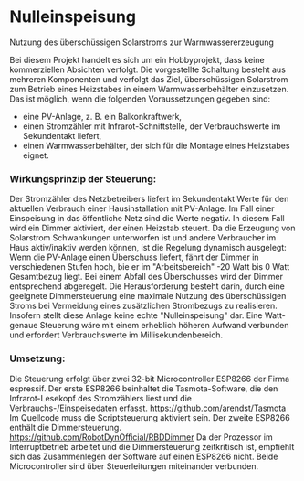 # Nulleinspeisung
Nutzung des überschüssigen Solarstroms zur Warmwassererzeugung

Bei diesem Projekt handelt es sich um ein Hobbyprojekt, dass keine kommerziellen Absichten verfolgt.
Die vorgestellte Schaltung besteht aus mehreren Komponenten und verfolgt das Ziel,
überschüssigen Solarstrom zum Betrieb eines Heizstabes in einem Warmwasserbehälter einzusetzen.
Das ist möglich, wenn die folgenden Voraussetzungen gegeben sind:
- eine PV-Anlage, z. B. ein Balkonkraftwerk,
- einen Stromzähler mit Infrarot-Schnittstelle, der Verbrauchswerte im Sekundentakt liefert,
- einen Warmwasserbehälter, der sich für die Montage eines Heizstabes eignet.

### Wirkungsprinzip der Steuerung:
Der Stromzähler des Netzbetreibers liefert im Sekundentakt Werte für den aktuellen Verbrauch einer
Hausinstallation mit PV-Anlage. 
Im Fall einer Einspeisung in das öffentliche Netz sind die Werte negativ.
In diesem Fall wird ein Dimmer aktiviert, der einen Heizstab steuert.
Da die Erzeugung von Solarstrom Schwankungen unterworfen ist und andere Verbraucher im Haus aktiv/inaktiv
werden können, ist die Regelung dynamisch ausgelegt:
Wenn die PV-Anlage einen Überschuss liefert, fährt der Dimmer in verschiedenen Stufen hoch, bie er im
"Arbeitsbereich" -20 Watt bis 0 Watt Gesamtbezug liegt. Bei einem Abfall des Überschusses wird der
Dimmer entsprechend abgeregelt.
Die Herausforderung besteht darin, durch eine geeignete Dimmersteuerung eine maximale Nutzung
des überschüssigen Stroms bei Vermeidung eines zusätzlichen Strombezugs zu realisieren.
Insofern stellt diese Anlage keine echte "Nulleinspeisung" dar. Eine Watt-genaue Steuerung wäre mit
einem erheblich höheren Aufwand verbunden und erfordert Verbrauchswerte im Millisekundenbereich.

### Umsetzung:
Die Steuerung erfolgt über zwei 32-bit Microcontroller ESP8266 der Firma espressif.
Der erste ESP8266 beinhaltet die Tasmota-Software, die den
Infrarot-Lesekopf des Stromzählers liest und die Verbrauchs-/Einspeisedaten erfasst.
https://github.com/arendst/Tasmota
Im Quellcode muss die Scriptsteuerung aktiviert sein.
Der zweite ESP8266 enthält die Dimmersteuerung. 
https://github.com/RobotDynOfficial/RBDDimmer
Da der Prozessor im Interruptbetrieb arbeitet und die Dimmersteuerung zeitkritisch ist, 
empfiehlt sich das Zusammenlegen der Software auf einen ESP8266 nicht.
Beide Microcontroller sind über Steuerleitungen miteinander verbunden.
